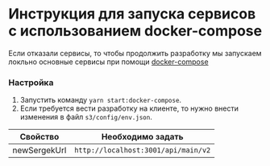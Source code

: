 # Инструкция для запуска сервисов с использованием docker-compose

Если отказали сервисы, то чтобы продолжить разработку мы запускаем локльно основные сервисы при помощи [docker-compose](./docker-compose.development.yml)

### Настройка

1. Запустить команду `yarn start:docker-compose`.
2. Если требуется вести разработку на клиенте, то нужно внести изменения в файл `s3/config/env.json`.

| Свойство     | Необходимо задать                   |
| ------------ | ----------------------------------- |
| newSergekUrl | `http://localhost:3001/api/main/v2` |